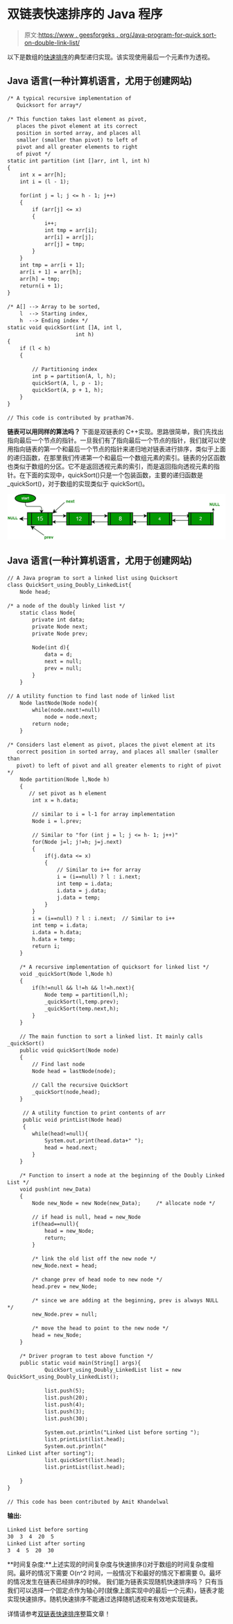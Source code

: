 # 双链表快速排序的 Java 程序

> 原文:[https://www . geesforgeks . org/Java-program-for-quick sort-on-double-link-list/](https://www.geeksforgeeks.org/java-program-for-quicksort-on-doubly-linked-list/)

以下是数组的[快速排序](http://en.wikipedia.org/wiki/Quicksort)的典型递归实现。该实现使用最后一个元素作为透视。

## Java 语言(一种计算机语言，尤用于创建网站)

```
/* A typical recursive implementation of
   Quicksort for array*/

/* This function takes last element as pivot, 
   places the pivot element at its correct 
   position in sorted array, and places all 
   smaller (smaller than pivot) to left of
   pivot and all greater elements to right 
   of pivot */
static int partition (int []arr, int l, int h)
{
    int x = arr[h];
    int i = (l - 1);

    for(int j = l; j <= h - 1; j++)
    {
        if (arr[j] <= x)
        {
            i++;
            int tmp = arr[i];
            arr[i] = arr[j];
            arr[j] = tmp;
        }
    }    
    int tmp = arr[i + 1];
    arr[i + 1] = arr[h];
    arr[h] = tmp;
    return(i + 1);
}

/* A[] --> Array to be sorted,
    l  --> Starting index, 
    h  --> Ending index */
static void quickSort(int []A, int l, 
                      int h)
{
    if (l < h)
    {

        // Partitioning index 
        int p = partition(A, l, h); 
        quickSort(A, l, p - 1);  
        quickSort(A, p + 1, h);
    }
}

// This code is contributed by pratham76.
```

**链表可以用同样的算法吗？**
下面是双链表的 C++实现。思路很简单，我们先找出指向最后一个节点的指针。一旦我们有了指向最后一个节点的指针，我们就可以使用指向链表的第一个和最后一个节点的指针来递归地对链表进行排序，类似于上面的递归函数，在那里我们传递第一个和最后一个数组元素的索引。链表的分区函数也类似于数组的分区。它不是返回透视元素的索引，而是返回指向透视元素的指针。在下面的实现中，quickSort()只是一个包装函数，主要的递归函数是 _quickSort()，对于数组的实现类似于 quickSort()。

![](img/907e6783a6130c711cfa83c52cb7210e.png)

## Java 语言(一种计算机语言，尤用于创建网站)

```
// A Java program to sort a linked list using Quicksort
class QuickSort_using_Doubly_LinkedList{
    Node head;

/* a node of the doubly linked list */  
    static class Node{
        private int data;
        private Node next;
        private Node prev;

        Node(int d){
            data = d;
            next = null;
            prev = null;
        }
    }

// A utility function to find last node of linked list    
    Node lastNode(Node node){
        while(node.next!=null)
            node = node.next;
        return node;
    }

/* Considers last element as pivot, places the pivot element at its
   correct position in sorted array, and places all smaller (smaller than
   pivot) to left of pivot and all greater elements to right of pivot */
    Node partition(Node l,Node h)
    {
       // set pivot as h element
        int x = h.data;

        // similar to i = l-1 for array implementation
        Node i = l.prev;

        // Similar to "for (int j = l; j <= h- 1; j++)"
        for(Node j=l; j!=h; j=j.next)
        {
            if(j.data <= x)
            {
                // Similar to i++ for array
                i = (i==null) ? l : i.next;
                int temp = i.data;
                i.data = j.data;
                j.data = temp;
            }
        }
        i = (i==null) ? l : i.next;  // Similar to i++
        int temp = i.data;
        i.data = h.data;
        h.data = temp;
        return i;
    }

    /* A recursive implementation of quicksort for linked list */
    void _quickSort(Node l,Node h)
    {
        if(h!=null && l!=h && l!=h.next){
            Node temp = partition(l,h);
            _quickSort(l,temp.prev);
            _quickSort(temp.next,h);
        }
    }

    // The main function to sort a linked list. It mainly calls _quickSort()
    public void quickSort(Node node)
    {
        // Find last node
        Node head = lastNode(node);

        // Call the recursive QuickSort
        _quickSort(node,head);
    }

     // A utility function to print contents of arr
     public void printList(Node head)
     {
        while(head!=null){
            System.out.print(head.data+" ");
            head = head.next;
        }
    }

    /* Function to insert a node at the beginning of the Doubly Linked List */
    void push(int new_Data)
    {
        Node new_Node = new Node(new_Data);     /* allocate node */

        // if head is null, head = new_Node
        if(head==null){
            head = new_Node;
            return;
        }

        /* link the old list off the new node */
        new_Node.next = head;

        /* change prev of head node to new node */
        head.prev = new_Node;

        /* since we are adding at the beginning, prev is always NULL */
        new_Node.prev = null;

        /* move the head to point to the new node */
        head = new_Node;
    }

    /* Driver program to test above function */
    public static void main(String[] args){
            QuickSort_using_Doubly_LinkedList list = new QuickSort_using_Doubly_LinkedList();

            list.push(5);
            list.push(20);
            list.push(4);
            list.push(3);
            list.push(30);

            System.out.println("Linked List before sorting ");
            list.printList(list.head);
            System.out.println("
Linked List after sorting");
            list.quickSort(list.head);
            list.printList(list.head);

    }
}

// This code has been contributed by Amit Khandelwal
```

**输出:**

```
Linked List before sorting
30  3  4  20  5
Linked List after sorting
3  4  5  20  30
```

**时间复杂度:**上述实现的时间复杂度与快速排序()对于数组的时间复杂度相同。最坏的情况下需要 O(n^2 时间，一般情况下和最好的情况下都需要 0。最坏的情况发生在链表已经排序的时候。
我们能为链表实现随机快速排序吗？
只有当我们可以选择一个固定点作为轴心时(就像上面实现中的最后一个元素)，链表才能实现快速排序。随机快速排序不能通过选择随机透视来有效地实现链表。

详情请参考[双链表快速排序](https://www.geeksforgeeks.org/quicksort-for-linked-list/)整篇文章！